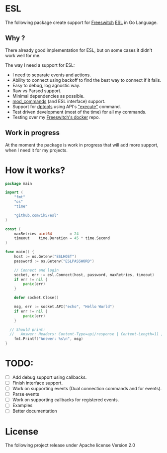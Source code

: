 # ESL

The following package create support for [Freeswitch](https://www.freeswitch.org) [ESL](https://freeswitch.org/confluence/display/FREESWITCH/Event+Socket+Library) in Go Language.

## Why ?

There already good implementation for ESL, but on some cases it didn't work well for me.

The way I need a support for ESL:

  * I need to separate events and actions.
  * Ability to connect using backoff to find the best way to connect if it fails.
  * Easy to debug, log agnostic way.
  * Raw vs Parsed support.
  * Minimal dependencies as possible.
  * [mod_commands](https://freeswitch.org/confluence/display/FREESWITCH/mod_commands) (and ESL interface) support.
  * Support for [dptools](https://freeswitch.org/confluence/display/FREESWITCH/mod_dptools) using API's ["execute"](https://freeswitch.org/confluence/display/FREESWITCH/mod_event_socket#mod_event_socket-3.9.1.1execute) command.
  * Test driven development (most of the time) for all my commands.
  * Testing over my [Freeswitch's docker](https://github.com/ik5/freeswitch-docker) repo.

## Work in progress

At the moment the package is work in progress that will add more support, when I
need it for my projects.

# How it works?

```go
package main

import (
	"fmt"
	"os"
	"time"

	"github.com/ik5/esl"
)

const (
	maxRetries uint64        = 24
	timeout    time.Duration = 45 * time.Second
)

func main() {
	host := os.Getenv("ESLHOST")
	password := os.Getenv("ESLPASSWORD")

	// Connect and login
	socket, err := esl.Connect(host, password, maxRetries, timeout)
	if err != nil {
		panic(err)
	}

	defer socket.Close()

	msg, err := socket.API("echo", "Hello World")
	if err != nil {
		panic(err)
	}

  // Should print:
  //   Answer: Headers: Content-Type=api/response | Content-Length=11 ; Body: Hello World
	fmt.Printf("Answer: %s\n", msg)
}
```

# TODO:

 - [ ] Add debug support using callbacks.
 - [ ] Finish interface support.
 - [ ] Work on supporting events (Dual connection commands and for events).
 - [ ] Parse events
 - [ ] Work on supporting callbacks for registered events.
 - [ ] Examples
 - [ ] Better documentation

# License

The following project release under Apache license Version 2.0
